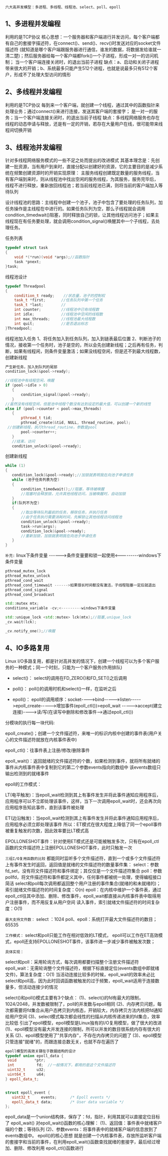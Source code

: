 `六大高并发模型：多进程、多线程、线程池、select、poll、epoll`

1、多进程并发编程
---
利用的是TCP协议
核心思想：一个服务器和客户端进行并发访问，每个客户端都有自己的套接字描述符，在connect()、send()、recv()时发送对应的socket文件描述符
(就知道是哪个客户端跟服务器进行通信，谁发的数据，将数据发给谁就一清二楚)；然后服务器给每一个客户端都fork()一个子进程，形成一对一的访问机制；
当一个客户端连接关闭时，的退出当前子进程
缺点：a、启动和关闭子进程带来很大的开销；b、系统最多只能产生512个进程，也就是说最多只有512个客户，形成不了处理大型访问的情形

2、多线程并发编程
---
利用的是TCP协议
每到来一个客户端，就创建一个线程，通过其中的函数指针来处理业务；通过connect()来进行连接，发送其客户端的套接字；
是一对一的服务；当一个客户端连接关闭时，的退出当前子线程
缺点：多线程网络服务也存在线程的动态申请与释放，还是有一定的开销，若存在大量用户在线，很可能带来线程间切换开销

3、线程池并发编程
---
针对多线程网络服务模式的一些不足之处而提出的改进模式
其基本理念是：先创建一批资源，当有用户到来时，直接分配以创建好的资源，它的主要目的是减少系统在频繁创建资源时的开销实现原理：
主服务线程创建既定数量的服务线程，当有客户端到来时，则从线程池中找出空闲的服务线程，为其服务，服务完毕后，
线程不进行释放，重新放回线程池；若当前线程池已满，则将当前的客户端加入等待队列

设计线程池的思路：主线程中创建一个池子，池子中包含了要处理的任务队列，加任务操作是主线程在中进行的。如果任务队列为空，那么子线程就会调用condition_timedwait()阻塞，同时释放自己的锁，让其他线程访问池子；如果主线程现在有任务要处理，就会调用condition_signal()唤醒其中一个子线程，去处理任务。

任务列表
```cpp
typedef struct task
{
    void *(*run)(void *args);//函数指针
    task *pnext;
}task;
```
线程池设计
```cpp
typedef Threadpool
{
    condition_t ready;    //状态量，池子的控制权
	task_t *first;       //任务队列中第一个任务
	task_t *last;        //
	int counter;         //线程池中已有线程数
	int idle;            //线程池中空闲的线程数
	int max_threads;     //线程池最大线程数
	int quit;            //是否退出标志
}Threadpool;
```
线程池加入任务
 1、将任务加入到任务队列，加入到链表最后位置
 2、判断池子的情况，接收第一个任务时，池子是空的，所以会先创建新线程；之后再有任务，判断，如果有线程闲，则条件变量激活；如果没线程空闲，但是还不到最大线程数，创建新线程
 ```cpp
 产生新任务，加入到队列的尾部
condition_lock(&pool->ready);

//线程池中有线程空闲，唤醒
if (pool->idle > 0)
	{
		condition_signal(&pool->ready);
	}
 //虽然没有线程空闲，但是池中线程个数没有达到设定的最大值，可以创建一个新的线性
 else if (pool->counter < pool->max_threads)
	{
		pthread_t tid;
		pthread_create(&tid, NULL, thread_routine, pool);
  //创建新线程，执行thread_routine，参数是pool
		pool->counter++;
	}
	//结束，访问
	condition_unlock(&pool->ready);
 ```
 创建新线程
 ```cpp
 while (1)
{
    condition_lock(&pool->ready);//加锁就表明我在向池子申请任务
    while (池子任务列表为空)
    {
        condition_timedwait();//阻塞，等待被唤醒
        //阻塞时会释放锁，允许其他线程访问，当被唤醒时，自动加锁
    }
    if(队列不为空)
    {
        //取出等待队列最前的任务，移除任务，并执行任务
        //由于任务执行需要消耗时间，先解锁让其他线程访问线程池
        condition_unlock(&pool->ready);
        task->run(args);
        condition_lock(&pool->ready);
        //重新加锁，加锁就表明我在向池子申请任务
    }
}
 ```

`补充:`
linux下条件变量 ------>条件变量要和锁一起使用<---------windows下条件变量
```cpp
pthread_mutex_lock
pthread_mutex_unlock
pthread_cond_wait
pthread_cond_timewait ------>如果很长时间都没有激活，子线程阻塞一定后就退出
pthread_cond_signal
pthread_cond_broadcast

```
```cpp
std::mutex mtx;
conditiona_variable -cv;<---------windows下条件变量

std::unique_lock <std::mutex> lck(mtx);//阻塞,unique_lock
_cv.wait(lck);

_cv.notify_one();//唤醒
```

4、IO多路复用
---
Linux I/O多路复用，都是针对高并发的情况下，创建一个线程可以为多个客户服务的一种模式；同一个时刻，只能为一个客户服务(作用排队)

* select()：
select的调用在FD_ZERO()和FD_SET()之后调用

* poll()：
poll()的调用时机和select()一样，在监听之后

* epoll()：
epoll的调用顺序：socket---->bind----->listen----->epoll_create----->增加事件(epoll_ctl())>epoll_wait
----->accept(建立连接)---->读/写(在读写中删除和修改事件-->通过epoll_ctl())

分模块的执行每一块代码:

epoll_create()；创建一个文件描述符，来唯一的标识内核中创建的事件表(用户关心的文件描述符就放在内核事件表中)

epoll_ctl()：往事件表上注册/修改/删除事件

epoll_wait()：返回就绪的文件描述符的个数，如果检测到事件，就将所有就绪的事件从内核事件表中复制到它的第二个参数events指向的数组中
该events数组只输出检测到的就绪事件


epoll的工作模式：

LT(电平触发)：当epoll_wait检测到其上有事件发生并将此事件通知应用程序后，应用程序可以不立即处理该事件，这样，当下一次调用epoll_wait时，还会再次向应用程序告知此事件，直到该事件被处理

ET(边沿触发)：当epoll_wait检测到其上有事件发生并将此事件通知应用程序后，应用程序必须立即处理该事件
所以：ET模式在很大程度上降低了同一个epoll事件被重复触发的次数，因此效率要比LT模式高

EPOLLONESHOT事件：针对使用ET模式还是可能被触发多次，只有在epoll_ctl函数的文件描述符上注册EPOLLONESHOT事件，此时只触发一次

`三组I/O复用函数的比较`
都能同时监听多个文件描述符，直到一个或多个文件描述符上有事件发生时返回，返回值是就绪的文件描述符的数量事件集：
select：参数fd_set，没有将文件描述符和事件绑定；其仅仅是一个文件描述符集合
poll：参数pollfd，将文件描述符和事件都定义其中，任何事件都被统一处理，使得编程接口简洁
select和poll每次调用都返回整个用户注册的事件集合(就绪的和未就绪的)；索引就绪文件描述符的时间复杂度：O(n)
epoll：在内核中维护一个事件表，通过epoll_ctl往其中添加、删除、修改事件，epoll_wait都直接从内核事件表中取得用户注册事件，而不用反复从用户空间
读入事件，索引就绪文件描述符的时间复杂度：O(1)

`最大支持文件数：`
select ：1024
poll、epoll：系统打开最大文件描述符的数目；65535

`工作模式：`
select和poll只能工作在相对低效的LT模式，
epoll可以工作在ET高效模式，epoll还支持EPOLLONESHOT事件，该事件进一步减少事件被触发次数；

`具体实现：`

select和poll：采用轮询方式，每次调用都要扫描整个注册文件描述符
epoll_wait：无需轮询整个文件描述符，根据下标直接定位(events数组中即就绪文件)，算法复杂度：O(1)
当活动连接比较多的时候，epoll_wait的效率未必比select和poll高，因为此时回调函数被触发的过于频繁，epoll_wait适用于连接数量多，但活动连接少的情况

select()和poll()模式主要有3个缺点：
(1)、select()的fd有最大的限制，1024/2048，并发数被限制了，poll的并发数与epoll相同
(2)、内存拷贝问题，每次都需要将fd集合从用户态拷贝到内核态，开销较大，内存拷贝方法内核把fd通知给用户空间
(3)、select模式每次都会线性的扫描从内核传递进来的fd集合，效率比较低
引出了epoll模型，epoll模型是Linux独有的I/O复用模型，做了很大的改进
(1)、epoll模型没有最大并发连接的限制，所可以并发的数目很系统内存有很大的关系
(2)、epoll模型使用了"共享内存"，不存在内存拷贝的问题了
(3)、epoll模型只管连接"就绪"的，而跟连接总数无关，也就不存在遍历了
```cpp
epoll模型的高效关键在于数据结构的设计
typedef union epoll_data {
 void        *ptr;
 int          fd;  //一般情况下，都用的是这个文件描述符
 uint32_t     u32;
 uint64_t     u64;
} epoll_data_t;


struct epoll_event {
   uint32_t     events;      /* Epoll events */
   epoll_data_t data;        /* User data variable */
};
```
epoll_data是一个union结构体，保存了：fd，指针，利用其就可以直接定位目标了
epoll_wait()
对epoll_wait()函数的核心理解：
(1)、返回值：事件表中就绪客户端的个数；等待队列
(2)、参数events：将事件表中的就绪客户端的信息放到了events数组中。
epoll()的核心思想
就是创建一个内核事件表，存放所监听客户端的套接字和当前的事件，在利用epoll_wait()函数查找就绪的套接字，最后经过增加、删除、修改利用
epoll_ctl()函数进行

